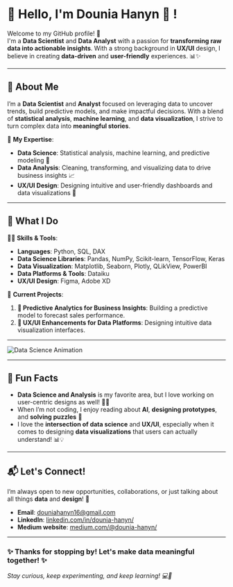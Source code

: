 # 👋 Hello, I'm Dounia Hanyn 🥇 !

Welcome to my GitHub profile! 🚀  
I'm a **Data Scientist** and **Data Analyst** with a passion for **transforming raw data into actionable insights**. With a strong background in **UX/UI** design, I believe in creating **data-driven** and **user-friendly** experiences. 📊✨

---

## 🌟 About Me

I’m a **Data Scientist** and **Analyst** focused on leveraging data to uncover trends, build predictive models, and make impactful decisions. With a blend of **statistical analysis**, **machine learning**, and **data visualization**, I strive to turn complex data into **meaningful stories**.

🎯 **My Expertise**:
- **Data Science**: Statistical analysis, machine learning, and predictive modeling 🤖
- **Data Analysis**: Cleaning, transforming, and visualizing data to drive business insights 📈
- **UX/UI Design**: Designing intuitive and user-friendly dashboards and data visualizations 🎨

---

## 💼 What I Do

🧑‍💻 **Skills & Tools**:
- **Languages**: Python, SQL, DAX
- **Data Science Libraries**: Pandas, NumPy, Scikit-learn, TensorFlow, Keras
- **Data Visualization**: Matplotlib, Seaborn, Plotly, QLikView, PowerBI
- **Data Platforms & Tools**: Dataiku
- **UX/UI Design**: Figma, Adobe XD

🔧 **Current Projects**:
1. **🔮 Predictive Analytics for Business Insights**: Building a predictive model to forecast sales performance.
2. **🎨 UX/UI Enhancements for Data Platforms**: Designing intuitive data visualization interfaces.

---

![Data Science Animation](https://media4.giphy.com/media/v1.Y2lkPTc5MGI3NjExdGljMHlyY21qZm15dTl1NHppZHl1eXFvdHJibXNwZ3Ywa3J1cnYzYiZlcD12MV9pbnRlcm5hbF9naWZfYnlfaWQmY3Q9Zw/JWuBH9rCO2uZuHBFpm/giphy.gif)

---


## 💬 Fun Facts

- **Data Science and Analysis** is my favorite area, but I love working on user-centric designs as well! 🤖🎨
- When I’m not coding, I enjoy reading about **AI**, **designing prototypes**, and **solving puzzles** 🧩
- I love the **intersection of data science** and **UX/UI**, especially when it comes to designing **data visualizations** that users can actually understand! 📊💡

---

## 📬 Let's Connect!

I’m always open to new opportunities, collaborations, or just talking about all things **data** and **design**! 📩

- **Email**: [douniahanyn16@gmail.com](douniahanyn16@gmail.com)
- **LinkedIn**: [linkedin.com/in/dounia-hanyn/](https://www.linkedin.com/in/dounia-hanyn/)
- **Medium website**: [medium.com/@dounia-hanyn/](https://medium.com/@dounia-hanyn)

---

### ✨ Thanks for stopping by! Let's make data meaningful together! ✨

*Stay curious, keep experimenting, and keep learning! 💻🚀*
